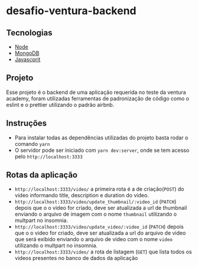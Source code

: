 # desafio-ventura-backend

## Tecnologias
- [Node](https://nodejs.org/en/)
- [MongoDB](https://www.mongodb.com/pt-br)
- [Javascprit](https://developer.mozilla.org/pt-BR/docs/Web/JavaScript)

## Projeto
Esse projeto é o backend de uma aplicação requerida no teste da ventura academy, foram utilizadas ferramentas de padronização de código como o eslint
e o prettier utilizando o padrão airbnb.


## Instruções 
- Para instalar todas as dependências utilizadas do projeto basta rodar o comando `yarn`
- O servidor pode ser iniciado com `yarn dev:server`, onde se tem acesso pelo `http://localhost:3333`

## Rotas da aplicação
- `http://localhost:3333/video/` a primeira rota é a de criação(`POST`) do video informando title, description e duration do video.
- `http://localhost:3333/video/update_thumbnail/:video_id` (`PATCH`) depois que o o video for criado, deve ser atualizada a url de thumbnail enviando o arquivo de imagem
com o nome `thumbnail` utilizando o multpart no insomnia.
- `http://localhost:3333/video/update_video/:video_id` (`PATCH`) depois que o o video for criado, deve ser atualizada a url do arquivo de video que será exibido
enviando o arquivo de video com o nome `video` utilizando o multpart no insomnia.
- `http://localhost:3333/video/` a rota de listagem (`GET`) que lista todos os videos presentes no banco de dados da aplicação

